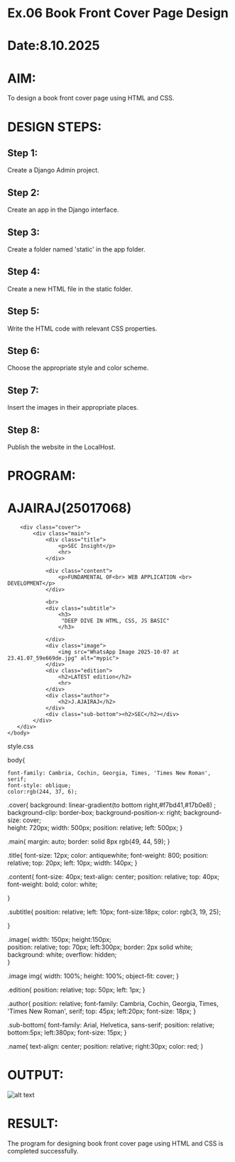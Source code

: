 # Ex.06 Book Front Cover Page Design
# Date:8.10.2025
# AIM:
To design a book front cover page using HTML and CSS.

# DESIGN STEPS:
## Step 1:
Create a Django Admin project.

## Step 2:
Create an app in the Django interface.

## Step 3:
Create a folder named 'static' in the app folder.

## Step 4:
Create a new HTML file in the static folder.

## Step 5:
Write the HTML code with relevant CSS properties.

## Step 6:
Choose the appropriate style and color scheme.

## Step 7:
Insert the images in their appropriate places.

## Step 8:
Publish the website in the LocalHost.

# PROGRAM:
<html>
    <head>
        <link rel="stylesheet" href="style.css">
        <title>Fundamental of web application development</title> 
    </head>
    <body>
        <div class="name"><h1>AJAIRAJ(25017068)</h1></div>
        
        <div class="cover">
            <div class="main">
                <div class="title">
                    <p>SEC Insight</p>
                    <hr>
                </div>
                
                <div class="content">
                    <p>FUNDAMENTAL OF<br> WEB APPLICATION <br> DEVELOPMENT</p>
                </div>
                
                <br>
                <div class="subtitle">
                    <h3>
                     "DEEP DIVE IN HTML, CSS, JS BASIC"
                    </h3>
                   
                </div>
                <div class="image">
                    <img src="WhatsApp Image 2025-10-07 at 23.41.07_59e669de.jpg" alt="mypic">
                </div>
                <div class="edition">
                    <h2>LATEST edition</h2>
                    <hr>
                </div>
                <div class="author">
                    <h2>J.AJAIRAJ</h2>
                </div>
                <div class="sub-bottom"><h2>SEC</h2></div>
            </div>
       </div>
    </body>
</html>

style.css

 body{
    
    font-family: Cambria, Cochin, Georgia, Times, 'Times New Roman', serif;
    font-style: oblique;
    color:rgb(244, 37, 6);

.cover{
    background: linear-gradient(to bottom right,#f7bd41,#17b0e8) ;  
    background-clip: border-box;
    background-position-x: right;
    background-size: cover;  
    height: 720px;
    width: 500px;
    position: relative;
    left: 500px;
}

.main{
    margin: auto;
    border: solid 8px rgb(49, 44, 59);
}

.title{
    font-size: 12px;
    color: antiquewhite;
    font-weight: 800;
    position: relative;
    top: 20px;
    left: 10px;
    width: 140px;
}

.content{
    font-size: 40px;
    text-align: center;
    position: relative;
    top: 40px;
    font-weight: bold;
    color: white;
    
}

.subtitle{
    position: relative;
    left: 10px;
    font-size:18px;
    color: rgb(3, 19, 25);

}
    
.image{
    width: 150px; 
    height:150px;      
    position: relative;
    top: 70px;
    left:300px;
    border: 2px solid white;
    background: white;
    overflow: hidden;   
}

.image img{
    width: 100%;
    height: 100%;
    object-fit: cover;
}

.edition{
    position: relative;
    top: 50px;
    left: 1px;
}

.author{
    position: relative;
    font-family: Cambria, Cochin, Georgia, Times, 'Times New Roman', serif;
    top: 45px;
    left:20px;
    font-size: 18px;
}

.sub-bottom{
    font-family: Arial, Helvetica, sans-serif;
    position: relative;
    bottom:5px;
    left:380px;
    font-size: 15px;
}

.name{
    text-align: center;
    position: relative;
    right:30px;
    color: red;
}

# OUTPUT:
![alt text](<Screenshot 2025-10-07 234854-1.png>)
# RESULT:
The program for designing book front cover page using HTML and CSS is completed successfully.
